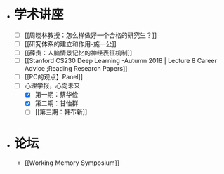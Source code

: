 
- # 学术讲座
	- [ ] [[周晓林教授：怎么样做好一个合格的研究生？]]
	- [ ] [[研究体系的建立和作用-施一公]]
	- [ ] [[薛贵：人脑情景记忆的神经表征机制]]
	- [ ] [[Stanford CS230 Deep Learning -Autumn 2018 | Lecture 8  Career Advice ;Reading Research Papers]]
	- [ ] [[PC的观点】Panel]]
	- [ ] 心理学报，心向未来
		- [x] 第一期：蔡华俭
		- [x] 第二期：甘怡群
		- [ ] [[第三期：韩布新]]
- # 论坛
	- [[Working Memory Symposium]]
